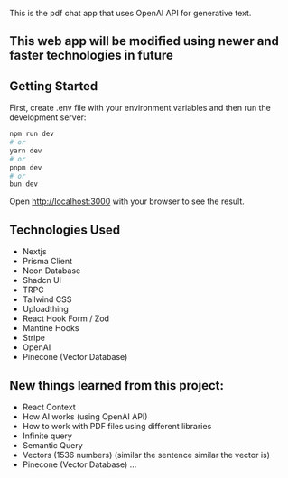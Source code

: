 This is the pdf chat app that uses OpenAI API for generative text.

## This web app will be modified using newer and faster technologies in future

## Getting Started

First, create .env file with your environment variables and then run the development server:

```bash
npm run dev
# or
yarn dev
# or
pnpm dev
# or
bun dev
```

Open [http://localhost:3000](http://localhost:3000) with your browser to see the result.

## Technologies Used

- Nextjs
- Prisma Client
- Neon Database
- Shadcn UI
- TRPC
- Tailwind CSS
- Uploadthing
- React Hook Form / Zod
- Mantine Hooks
- Stripe
- OpenAI
- Pinecone (Vector Database)

## New things learned from this project:

- React Context
- How AI works (using OpenAI API)
- How to work with PDF files using different libraries
- Infinite query
- Semantic Query
- Vectors (1536 numbers) (similar the sentence similar the vector is)
- Pinecone (Vector Database)
  ...
